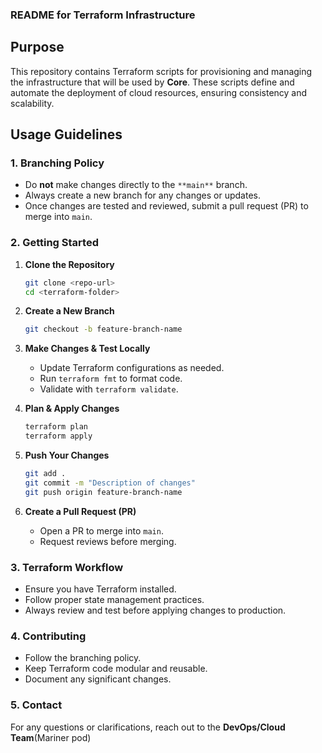
### README for Terraform Infrastructure  

## Purpose  
This repository contains Terraform scripts for provisioning and managing the infrastructure that will be used by **Core**. These scripts define and automate the deployment of cloud resources, ensuring consistency and scalability.  

## Usage Guidelines  

### 1. **Branching Policy**  
- Do **not** make changes directly to the `**main**` branch.  
- Always create a new branch for any changes or updates.  
- Once changes are tested and reviewed, submit a pull request (PR) to merge into `main`.  

### 2. **Getting Started**  
1. **Clone the Repository**  
   ```bash
   git clone <repo-url>
   cd <terraform-folder>
   ```  
2. **Create a New Branch**  
   ```bash
   git checkout -b feature-branch-name
   ```  
3. **Make Changes & Test Locally**  
   - Update Terraform configurations as needed.  
   - Run `terraform fmt` to format code.  
   - Validate with `terraform validate`.  

4. **Plan & Apply Changes**  
   ```bash
   terraform plan
   terraform apply
   ```  

5. **Push Your Changes**  
   ```bash
   git add .
   git commit -m "Description of changes"
   git push origin feature-branch-name
   ```  

6. **Create a Pull Request (PR)**  
   - Open a PR to merge into `main`.  
   - Request reviews before merging.  

### 3. **Terraform Workflow**  
- Ensure you have Terraform installed.  
- Follow proper state management practices.  
- Always review and test before applying changes to production.  

### 4. **Contributing**  
- Follow the branching policy.  
- Keep Terraform code modular and reusable.  
- Document any significant changes.  

### 5. **Contact**  
For any questions or clarifications, reach out to the **DevOps/Cloud Team**(Mariner pod) 
